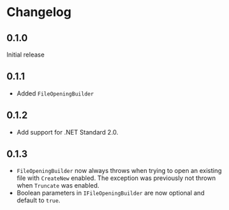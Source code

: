 # Changelog

## 0.1.0
Initial release

## 0.1.1
- Added `FileOpeningBuilder`

## 0.1.2
- Add support for .NET Standard 2.0.

## 0.1.3
- `FileOpeningBuilder` now always throws when trying to open an existing file with `CreateNew` enabled.
  The exception was previously not thrown when `Truncate` was enabled.
- Boolean parameters in `IFileOpeningBuilder` are now optional and default to `true`.
